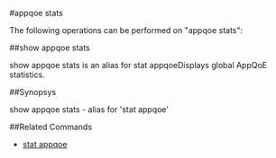 #appqoe stats

The following operations can be performed on "appqoe stats":


##show appqoe stats

show appqoe stats is an alias for stat appqoeDisplays global AppQoE statistics.


##Synopsys

show appqoe stats - alias for 'stat appqoe'


##Related Commands

<ul><li><a href="../../../a/a">stat appqoe</a></li></ul>




